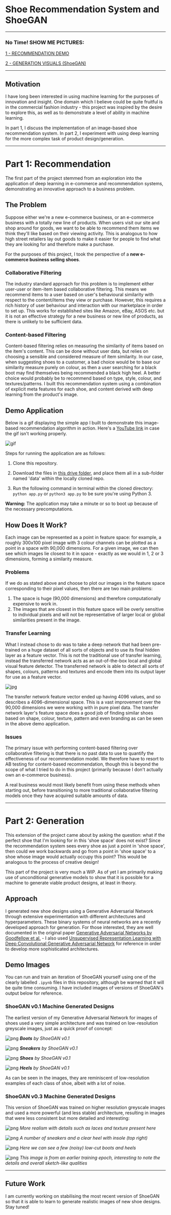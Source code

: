 # Shoe Recommendation System and ShoeGAN

____

### No Time! SHOW ME PICTURES:

[1 - RECOMMENDATION DEMO](https://github.com/tmgrgg/shoe-recommendation-engine/#demo-application)

[2 - GENERATION VISUALS (ShoeGAN)](https://github.com/tmgrgg/shoe-recommendation-engine/#shoegan-v03-machine-generated-designs)

___

## Motivation

I have long been interested in using machine learning for the purposes of innovation and insight. One domain which I believe could be quite fruitful is in the commercial fashion industry - this project was inspired by the desire to explore this, as well as to demonstrate a level of ability in machine learning. 

In part 1, I discuss the implementation of an image-based shoe recommendation system. In part 2, I experiment with using deep learning for the more complex task of product design/generation.

___

# <b>Part 1: Recommendation</b>

The first part of the project stemmed from an exploration into the application of deep learning in e-commerce and recommendation systems, demonstrating an innovative approach to a business problem.

## The Problem

Suppose either we're a new e-commerce business, or an e-commerce business with a totally new line of products. When users visit our site and shop around for goods, we want to be able to recommend them items we think they'll like based on their viewing activity. This is analogous to how high street retailers lay out goods to make it easier for people to find what they are looking for and therefore make a purchase.

For the purposes of this project, I took the perspective of a <b>new e-commerce business selling shoes</b>.

### Collaborative Filtering

The industry standard approach for this problem is to implement either user-user or item-item based collaborative filtering. This means we recommend items to a user based on user's behavioural similarity with respect to the content/items they view or purchase. However, this requires a rich history of user behaviour and interaction with our marketplace in order to set up. This works for established sites like Amazon, eBay, ASOS etc. but it is not an effective strategy for a new business or new line of products, as there is unlikely to be sufficient data.

### Content-based Filtering

Content-based filtering relies on measuring the similarity of items based on the item's content. This can be done without user data, but relies on choosing a sensible and considered measure of item similarity. In our case, when suggesting shoes to a customer, a bad choice would be to base our similarity measure purely on colour, as then a user searching for a black boot may find themselves being recommended a black high heel. A better choice would probably be to recommend based on type, style, colour, and textures/patterns. I built this recommendation system using a combination of explicit meta features for each shoe, and content derived with deep learning from the product's image.


## Demo Application

Below is a gif displaying the simple app I built to demonstrate this image-based recommendation algorithm in action. Here's a [YouTube link](https://youtu.be/BPpdEfH10ao) in case the gif isn't working properly.

![gif](media/demo.gif)

Steps for running the application are as follows:

1. Clone this repository.

2. Download the files in [this drive folder](https://drive.google.com/open?id=1vKgJSd2IpW1zfDVQGK6_wW4WptFd3lr6), and place them all in a sub-folder named 'data' within the locally cloned repo.

3. Run the following command in terminal within the cloned directory: `python app.py` or `python3 app.py` to be sure you're using Python 3.

<b>Warning:</b> The application may take a minute or so to boot up because of the necessary precomputations.

## How Does It Work?

Each image can be represented as a point in feature space: for example, a roughly 300x100 pixel image with 3 colour channels can be plotted as a point in a space with 90,000 dimensions. For a given image, we can then see which images lie closest to it in space - exactly as we would in 1, 2 or 3 dimensions, forming a similarity measure.

### Problems

If we do as stated above and choose to plot our images in the feature space corresponding to their pixel values, then there are two main problems:

1. The space is huge (90,000 dimensions) and therefore computationally expensive to work in.
2. The images that are closest in this feature space will be overly sensitive to individual pixels and will not be representative of larger local or global similarities present in the image.

### Transfer Learning

What I instead chose to do was to take a deep network that had been pre-trained on a huge dataset of all sorts of objects and to use its final hidden layer as a feature vector. This is not the traditional use of transfer learning, instead the transferred network acts as an out-of-the-box local and global visual feature detector. The transferred network is able to detect all sorts of shapes, colours, patterns and textures and encode them into its output layer for use as a feature vector.

![jpg](media/transfer.jpg)

The transfer network feature vector ended up having 4096 values, and so describes a 4096-dimensional space. This is a vast improvement over the 90,000 dimensions we were working with in pure pixel data. The transfer network layer's feature space does a good job of finding similar shoes based on shape, colour, texture, pattern and even branding as can be seen in the above demo application.

### Issues

The primary issue with performing content-based filtering over collaborative filtering is that there is no past data to use to quantify the effectiveness of our recommendation model. We therefore have to resort to AB testing for content-based recommendation, though this is beyond the scope of what I tried to do in this project (primarily because I don't actually own an e-commerce business).

A real business would most likely benefit from using these methods when starting out, before transitioning to more traditional collaborative filtering models once they have acquired suitable amounts of data.

___

# <b>Part 2: Generation</b>

This extension of the project came about by asking the question: what if the perfect shoe that I'm looking for in this 'shoe space' does not exist? Since the recommendation system sees every shoe as just a point in 'shoe space', then could we work backwards and go from a point in 'shoe space' to a shoe whose image would actually occupy this point? This would be analogous to the process of creative design!

This part of the project is very much a WIP. As of yet I am primarily making use of unconditional generative models to show that it is possible for a machine to generate viable product designs, at least in theory.

## Approach

I generated new shoe designs using a Generative Adversarial Network through extensive experimentation with different architectures and hyperparameters. These binary systems of neural networks are a recently developed approach for generation. For those interested, they are well documented in the original paper [Generative Adversarial Networks by Goodfellow et al.](https://arxiv.org/abs/1406.2661) - I also used [Unsupervised Representation Learning with Deep Convolutional Generative Adversarial Network](https://arxiv.org/abs/1511.06434) for reference in order to develop more sophisticated architectures.

## Demo Images

You can run and train an iteration of ShoeGAN yourself using one of the clearly labelled `.ipynb` files in this repository, although be warned that it will be quite time consuming. I have included images of versions of ShoeGAN's output below for reference.

### ShoeGAN v0.1 Machine Generated Designs

The earliest version of my Generative Adversarial Network for images of shoes used a very simple architecture and was trained on low-resolution greyscale images, just as a quick proof of concept:

![png](media/0-01Boots.png)
*<b>Boots</b> by ShoeGAN v0.1*

![png](media/0-01Sneakers.png)
*<b>Sneakers</b> by ShoeGAN v0.1*

![png](media/0-01Shoes.png)
*<b>Shoes</b> by ShoeGAN v0.1*

![png](media/0-01Heels.png)
*<b>Heels</b> by ShoeGAN v0.1*

As can be seen in the images, they are reminiscent of low-resolution examples of each class of shoe, albeit with a lot of noise.

### ShoeGAN v0.3 Machine Generated Designs


This version of ShoeGAN was trained on higher resolution greyscale images and used a more powerful (and less stable) architecture, resulting in images that were less consistent but more detailed and interesting:

![png](media/0-03Quite.png)
*More realism with details such as laces and texture present here*

![png](media/0-03Boring.png)
*A number of sneakers and a clear heel with insole (top right)*


![png](media/0-03Crazy.png)
*Here we can see a few (noisy) low-cut boots and heels*

![png](media/0-03Crazy2.png)
*This image is from an earlier training epoch, interesting to note the details and overall sketch-like qualities*

___

## Future Work

I am currently working on stabilising the most recent version of ShoeGAN so that it is able to learn to generate realistic images of new shoe designs. Stay tuned!
